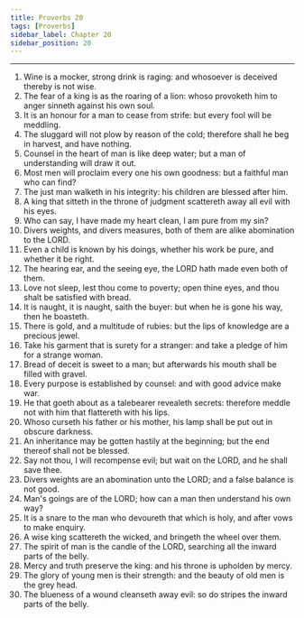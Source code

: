 ```yaml
---
title: Proverbs 20
tags: [Proverbs]
sidebar_label: Chapter 20
sidebar_position: 20
---
```


---
1. Wine is a mocker, strong drink is raging: and whosoever is deceived thereby is not wise.
2. The fear of a king is as the roaring of a lion: whoso provoketh him to anger sinneth against his own soul.
3. It is an honour for a man to cease from strife: but every fool will be meddling.
4. The sluggard will not plow by reason of the cold; therefore shall he beg in harvest, and have nothing.
5. Counsel in the heart of man is like deep water; but a man of understanding will draw it out.
6. Most men will proclaim every one his own goodness: but a faithful man who can find?
7. The just man walketh in his integrity: his children are blessed after him.
8. A king that sitteth in the throne of judgment scattereth away all evil with his eyes.
9. Who can say, I have made my heart clean, I am pure from my sin?
10. Divers weights, and divers measures, both of them are alike abomination to the LORD.
11. Even a child is known by his doings, whether his work be pure, and whether it be right.
12. The hearing ear, and the seeing eye, the LORD hath made even both of them.
13. Love not sleep, lest thou come to poverty; open thine eyes, and thou shalt be satisfied with bread.
14. It is naught, it is naught, saith the buyer: but when he is gone his way, then he boasteth.
15. There is gold, and a multitude of rubies: but the lips of knowledge are a precious jewel.
16. Take his garment that is surety for a stranger: and take a pledge of him for a strange woman.
17. Bread of deceit is sweet to a man; but afterwards his mouth shall be filled with gravel.
18. Every purpose is established by counsel: and with good advice make war.
19. He that goeth about as a talebearer revealeth secrets: therefore meddle not with him that flattereth with his lips.
20. Whoso curseth his father or his mother, his lamp shall be put out in obscure darkness.
21. An inheritance may be gotten hastily at the beginning; but the end thereof shall not be blessed.
22. Say not thou, I will recompense evil; but wait on the LORD, and he shall save thee.
23. Divers weights are an abomination unto the LORD; and a false balance is not good.
24. Man's goings are of the LORD; how can a man then understand his own way?
25. It is a snare to the man who devoureth that which is holy, and after vows to make enquiry.
26. A wise king scattereth the wicked, and bringeth the wheel over them.
27. The spirit of man is the candle of the LORD, searching all the inward parts of the belly.
28. Mercy and truth preserve the king: and his throne is upholden by mercy.
29. The glory of young men is their strength: and the beauty of old men is the grey head.
30. The blueness of a wound cleanseth away evil: so do stripes the inward parts of the belly.